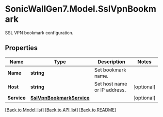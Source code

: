 # SonicWallGen7.Model.SslVpnBookmark
SSL VPN bookmark configuration.

## Properties

Name | Type | Description | Notes
------------ | ------------- | ------------- | -------------
**Name** | **string** | Set bookmark name. | 
**Host** | **string** | Set host name or IP address. | [optional] 
**Service** | [**SslVpnBookmarkService**](SslVpnBookmarkService.md) |  | [optional] 

[[Back to Model list]](../README.md#documentation-for-models) [[Back to API list]](../README.md#documentation-for-api-endpoints) [[Back to README]](../README.md)

